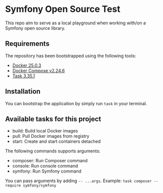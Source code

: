 # Symfony Open Source Test

This repo aim to serve as a local playground when working with/on a Symfony open source library.

## Requirements

The repository has been bootstrapped using the following tools:

- [Docker 25.0.3](https://docs.docker.com/engine/install)
- [Docker Compose v2.24.6](https://docs.docker.com/compose/install/linux/#install-using-the-repository)
- [Task 3.35.1](https://taskfile.dev/installation/)

## Installation

You can bootstrap the application by simply run `task` in your terminal.

## Available tasks for this project

- build:     Build local Docker images
- pull:      Pull Docker images from registry
- start:     Create and start containers detached

The following commands supports arguments:

- composer: Run Composer command
- console:  Run console command
- symfony:  Run Symfony command

You can pass arguments by adding `-- ...args`. Example: `task composer -- require symfony/symfony`
